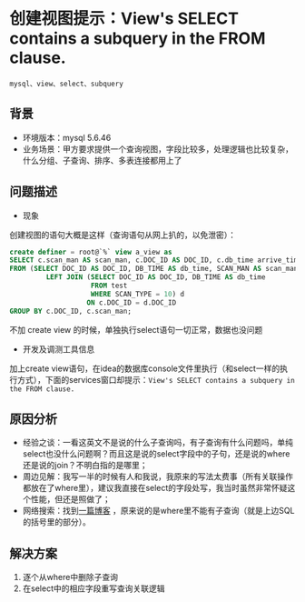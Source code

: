 # 创建视图提示：View's SELECT contains a subquery in the FROM clause.

    mysql、view、select、subquery

## 背景

* 环境版本：mysql 5.6.46
* 业务场景：甲方要求提供一个查询视图，字段比较多，处理逻辑也比较复杂，什么分组、子查询、排序、多表连接都用上了

## 问题描述

* 现象

创建视图的语句大概是这样（查询语句从网上扒的，以免泄密）：

```sql
create definer = root@`%` view a_view as
SELECT c.scan_man AS scan_man, c.DOC_ID AS DOC_ID, c.db_time arrive_time, d.db_time assign_time
FROM (SELECT DOC_ID AS DOC_ID, DB_TIME AS db_time, SCAN_MAN AS scan_man FROM test WHERE SCAN_TYPE = 13) c
         LEFT JOIN (SELECT DOC_ID AS DOC_ID, DB_TIME AS db_time
                    FROM test
                    WHERE SCAN_TYPE = 10) d
                   ON c.DOC_ID = d.DOC_ID
GROUP BY c.DOC_ID, c.scan_man;
```

不加 create view 的时候，单独执行select语句一切正常，数据也没问题

* 开发及调测工具信息

加上create view语句，在idea的数据库console文件里执行（和select一样的执行方式），下面的services窗口却提示：`View's SELECT
contains a subquery in the FROM clause.`

## 原因分析

* 经验之谈：一看这英文不是说的什么子查询吗，有子查询有什么问题吗，单纯select也没什么问题啊？而且这是说的select字段中的子句，还是说的where还是说的join？不明白指的是哪里；
* 周边见解：我写一半的时候有人和我说，我原来的写法太费事（所有关联操作都放在了where里），建议我直接在select的字段处写，我当时虽然非常怀疑这个性能，但还是照做了；
* 网络搜索：找到[一篇博客](https://blog.csdn.net/marks59848660/article/details/51860465/)
  ，原来说的是where里不能有子查询（就是上边SQL的括号里的部分）。

## 解决方案

1. 逐个从where中删除子查询
2. 在select中的相应字段重写查询关联逻辑
